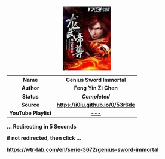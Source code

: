 
<meta charset="UTF-8">
<meta name="viewport" content="width=device-width, initial-scale=1.0">
<meta http-equiv="refresh" content="5;url=https://wtr-lab.com/en/serie-3672/genius-sword-immortal">

<div style='margin: auto; width: 85%; padding: 10px;'>

<img src="../.image/dme.jpg" style='display: block; margin: auto; width: 30%;'>

| | |
| :---: | :---: |
| **Name** | **Genius Sword Immortal** |
| **Author** | **Feng Yin Zi Chen** |
| **Status** | ***Completed*** |
| **Source** | **https://i0iu.github.io/0/53r6de** |
| **YouTube Playlist** | [**---**](https://www.youtube.com/playlist?list=---) |

**... Redirecting in 5 Seconds**

**if not redirected, then click ...**

**https://wtr-lab.com/en/serie-3672/genius-sword-immortal**

</div>

